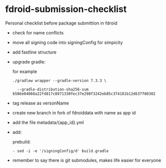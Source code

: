 # fdroid-submission-checklist

Personal checklist before package submittion in fdroid

* check for name conflicts
* move all signing code into signingConfig for simpicity
* add fastline structure
* upgrade gradle:

    for example
    
      ./gradlew wrapper --gradle-version 7.3.3 \
      
        --gradle-distribution-sha256-sum b586e04868a22fd817c8971330fec37e298f3242eb85c374181b12d637f80302

* tag release as versonName
* create new branch in fork of fdroiddata with name as app id
* add the file metadata/{app_id}.yml
* add:

    prebuild:
    
      - sed -i -e '/signingConfig/d' build.gradle
      
* remember to say there is git submodules, makes life easier for everyone
